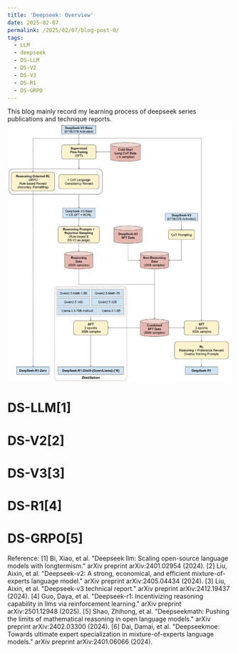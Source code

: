 ```yaml
---
title: 'Deepseek: Overview'
date: 2025-02-07
permalink: /2025/02/07/blog-post-0/
tags:
  - LLM
  - deepseek
  - DS-LLM
  - DS-V2
  - DS-V3
  - DS-R1
  - DS-GRPO
---
```


This blog mainly record my learning process of deepseek series publications and technique reports. 
![Training and Distillation pipeline for DeepSeek-R1(-Zero)](images/deepseek-r1-training-pipeline-visualized-v0-jf6vo05hx8ee1.jpg)


# DS-LLM[1]


# DS-V2[2]

# DS-V3[3]

# DS-R1[4]

# DS-GRPO[5]










Reference:
[1] Bi, Xiao, et al. "Deepseek llm: Scaling open-source language models with longtermism." arXiv preprint arXiv:2401.02954 (2024).
[2] Liu, Aixin, et al. "Deepseek-v2: A strong, economical, and efficient mixture-of-experts language model." arXiv preprint arXiv:2405.04434 (2024).
[3] Liu, Aixin, et al. "Deepseek-v3 technical report." arXiv preprint arXiv:2412.19437 (2024).
[4] Guo, Daya, et al. "Deepseek-r1: Incentivizing reasoning capability in llms via reinforcement learning." arXiv preprint arXiv:2501.12948 (2025).
[5] Shao, Zhihong, et al. "Deepseekmath: Pushing the limits of mathematical reasoning in open language models." arXiv preprint arXiv:2402.03300 (2024).
[6] Dai, Damai, et al. "Deepseekmoe: Towards ultimate expert specialization in mixture-of-experts language models." arXiv preprint arXiv:2401.06066 (2024).


